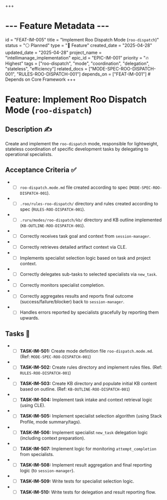 +++
# --- Feature Metadata ---
id = "FEAT-IM-005"
title = "Implement Roo Dispatch Mode (`roo-dispatch`)"
status = "⚪️ Planned"
type = "🌟 Feature"
created_date = "2025-04-28"
updated_date = "2025-04-28"
project_name = "intellimanage_implementation"
epic_id = "EPIC-IM-001"
priority = "🔥 Highest"
tags = ["roo-dispatch", "mode", "coordination", "delegation", "stateless", "efficiency"]
related_docs = ["MODE-SPEC-ROO-DISPATCH-001", "RULES-ROO-DISPATCH-001"]
depends_on = ["FEAT-IM-001"] # Depends on Core Framework
+++

# Feature: Implement Roo Dispatch Mode (`roo-dispatch`)

## Description ✍️

Create and implement the `roo-dispatch` mode, responsible for lightweight, stateless coordination of specific development tasks by delegating to operational specialists.

## Acceptance Criteria ✅

*   - [ ] `roo-dispatch.mode.md` file created according to spec (`MODE-SPEC-ROO-DISPATCH-001`).
*   - [ ] `.roo/rules-roo-dispatch/` directory and rules created according to spec (`RULES-ROO-DISPATCH-001`).
*   - [ ] `.ruru/modes/roo-dispatch/kb/` directory and KB outline implemented (`KB-OUTLINE-ROO-DISPATCH-001`).
*   - [ ] Correctly receives task goal and context from `session-manager`.
*   - [ ] Correctly retrieves detailed artifact context via CLE.
*   - [ ] Implements specialist selection logic based on task and project context.
*   - [ ] Correctly delegates sub-tasks to selected specialists via `new_task`.
*   - [ ] Correctly monitors specialist completion.
*   - [ ] Correctly aggregates results and reports final outcome (success/failure/blocker) back to `session-manager`.
*   - [ ] Handles errors reported by specialists gracefully by reporting them upwards.

## Tasks 📝

*   - [ ] **TASK-IM-501:** Create mode definition file `roo-dispatch.mode.md`. (Ref: `MODE-SPEC-ROO-DISPATCH-001`)
*   - [ ] **TASK-IM-502:** Create rules directory and implement rules files. (Ref: `RULES-ROO-DISPATCH-001`)
*   - [ ] **TASK-IM-503:** Create KB directory and populate initial KB content based on outline. (Ref: `KB-OUTLINE-ROO-DISPATCH-001`)
*   - [ ] **TASK-IM-504:** Implement task intake and context retrieval logic (using CLE).
*   - [ ] **TASK-IM-505:** Implement specialist selection algorithm (using Stack Profile, mode summary/tags).
*   - [ ] **TASK-IM-506:** Implement specialist `new_task` delegation logic (including context preparation).
*   - [ ] **TASK-IM-507:** Implement logic for monitoring `attempt_completion` from specialists.
*   - [ ] **TASK-IM-508:** Implement result aggregation and final reporting logic (to `session-manager`).
*   - [ ] **TASK-IM-509:** Write tests for specialist selection logic.
*   - [ ] **TASK-IM-510:** Write tests for delegation and result reporting flow.
